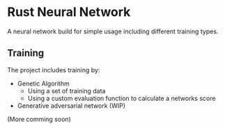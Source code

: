 # Rust Neural Network
A neural network build for simple usage including different training types. 

## Training
The project includes training by:
- Genetic Algorithm
  - Using a set of training data
  - Using a custom evaluation function to calculate a networks score
- Generative adversarial network (WIP)

(More comming soon)
